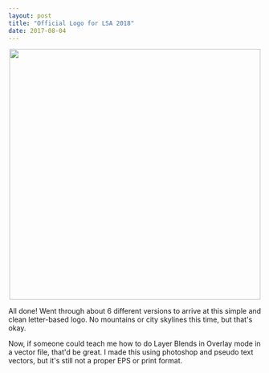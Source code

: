 ```yaml
---
layout: post
title: "Official Logo for LSA 2018"
date: 2017-08-04
---
```


<center><img src="{{ site.url }}/assets/img/lsa2018-show.png" style="width:500px; height:auto"></center>

All done! Went through about 6 different versions to arrive at this simple and clean letter-based logo. No mountains or city skylines this time, but that's okay.

Now, if someone could teach me how to do Layer Blends in Overlay mode in a vector file, that'd be great. I made this using photoshop and pseudo text vectors, but it's still not a proper EPS or print format.  

